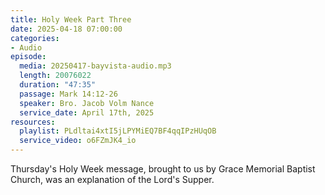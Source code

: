 ```yaml
---
title: Holy Week Part Three
date: 2025-04-18 07:00:00
categories:
- Audio
episode:
  media: 20250417-bayvista-audio.mp3
  length: 20076022
  duration: "47:35"
  passage: Mark 14:12-26
  speaker: Bro. Jacob Volm Nance
  service_date: April 17th, 2025
resources:
  playlist: PLdltai4xtI5jLPYMiEQ7BF4qqIPzHUqOB
  service_video: o6FZmJK4_io
---
```

Thursday's Holy Week message, brought to us by Grace Memorial Baptist Church, was an explanation of the Lord's Supper.
